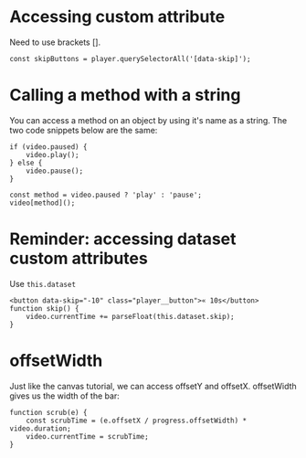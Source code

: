 <h1>Accessing custom attribute</h1>
Need to use brackets [].

    const skipButtons = player.querySelectorAll('[data-skip]');

<h1>Calling a method with a string</h1>
You can access a method on an object by using it's name as a string.
The two code snippets below are the same:

    if (video.paused) {
        video.play();
    } else {
        video.pause();
    }

    const method = video.paused ? 'play' : 'pause';
    video[method]();

<h1>Reminder: accessing dataset custom attributes</h1>

Use `this.dataset`

    <button data-skip="-10" class="player__button">« 10s</button>
    function skip() {
        video.currentTime += parseFloat(this.dataset.skip);
    }

<h1>offsetWidth</h1>
Just like the canvas tutorial, we can access offsetY and offsetX.
offsetWidth gives us the width of the bar:

    function scrub(e) {
        const scrubTime = (e.offsetX / progress.offsetWidth) * video.duration;
        video.currentTime = scrubTime;
    }